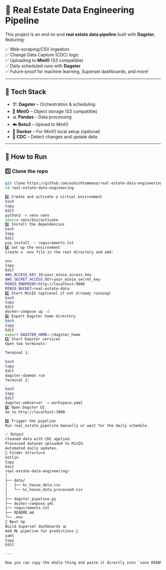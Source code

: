 # 🏡 Real Estate Data Engineering Pipeline

This project is an end-to-end **real estate data pipeline** built with **Dagster**, featuring:

✅ Web-scraping/CSV ingestion  
✅ Change Data Capture (CDC) logic  
✅ Uploading to **MinIO** (S3 compatible)  
✅ Daily scheduled runs with **Dagster**  
✅ Future-proof for machine learning, Superset dashboards, and more!

---

## 🚀 Tech Stack
- 🏗️ **Dagster** – Orchestration & scheduling
- 🧺 **MinIO** – Object storage (S3 compatible)
- 📊 **Pandas** – Data processing
- ☁️ **Boto3** – Upload to MinIO
- 🐳 **Docker** – For MinIO local setup (optional)
- 🔄 **CDC** – Detect changes and update data

---

## 🔧 How to Run

### 1️⃣ Clone the repo
```bash
git clone https://github.com/ashishtammana/real-estate-data-engineering.git
cd real-estate-data-engineering

2️⃣ Create and activate a virtual environment
bash
Copy
Edit
python3 -m venv venv
source venv/bin/activate
3️⃣ Install the dependencies
bash
Copy
Edit
pip install -r requirements.txt
4️⃣ Set up the environment
Create a .env file in the root directory and add:

env
Copy
Edit
AWS_ACCESS_KEY_ID=your_minio_access_key
AWS_SECRET_ACCESS_KEY=your_minio_secret_key
MINIO_ENDPOINT=http://localhost:9000
MINIO_BUCKET=real-estate-data
5️⃣ Start MinIO (optional if not already running)
bash
Copy
Edit
docker-compose up -d
6️⃣ Export Dagster home directory
bash
Copy
Edit
export DAGSTER_HOME=~/dagster_home
7️⃣ Start Dagster services
Open two terminals:

Terminal 1:

bash
Copy
Edit
dagster-daemon run
Terminal 2:

bash
Copy
Edit
dagster-webserver -w workspace.yaml
8️⃣ Open Dagster UI
Go to http://localhost:3000

9️⃣ Trigger the pipeline
Run real_estate_pipeline manually or wait for the daily schedule.

✅ Output
Cleaned data with CDC applied.
Processed dataset uploaded to MinIO.
Automated daily updates.
📂 Folder Structure
kotlin
Copy
Edit
real-estate-data-engineering/
│
├── data/
│   ├── kc_house_data.csv
│   └── kc_house_data_processed.csv
│
├── dagster_pipeline.py
├── docker-compose.yml
├── requirements.txt
├── README.md
└── .env
🏁 Next Up
Build Superset dashboards 📊
Add ML pipeline for predictions 🤖
yaml
Copy
Edit

---

Now you can copy the whole thing and paste it directly into `nano README.md` or any markdown editor. Let me know once done, and we'll proceed!
